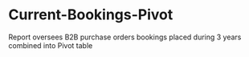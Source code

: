 # Current-Bookings-Pivot
Report oversees B2B purchase orders bookings placed during 3 years combined into Pivot table
